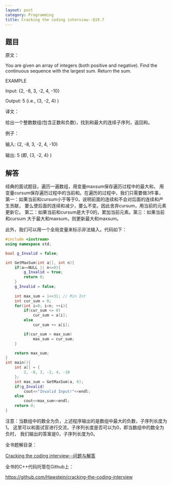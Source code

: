 ```yaml
---
layout: post
category: Programming
title: Cracking the coding interview--Q19.7
---
```


## 题目

原文：

You are given an array of integers (both positive and negative). Find 
the continuous sequence with the largest sum. Return the sum.

EXAMPLE

Input: {2, -8, 3, -2, 4, -10}

Output: 5 (i.e., {3, -2, 4} )

译文：

给出一个整数数组(包含正数和负数)，找到和最大的连续子序列，返回和。

例子：

输入: {2, -8, 3, -2, 4, -10}

输出: 5 (即, {3, -2, 4} )

## 解答

经典的面试题目，遍历一遍数组，用变量maxsum保存遍历过程中的最大和，
用变量cursum保存遍历过程中的当前和。在遍历的过程中，我们只需要做3件事，
第一：如果当前和cursum小于等于0，说明前面的连续和不会对后面的连续和产生贡献，
要么使后面的连续和减少，要么不变。因此舍弃cursum，用当前的元素更新它。
第二：如果当前和cursum是大于0的，累加当前元素。第三：如果当前和cursum
大于最大和maxsum，则更新最大和maxsum。

此外，我们可以用一个全局变量来标示非法输入。代码如下：

```cpp
#include <iostream>
using namespace std;

bool g_Invalid = false;

int GetMaxSum(int a[], int n){
    if(a==NULL || n<=0){
        g_Invalid = true;
        return 0;
    }
    g_Invalid = false;
    
    int max_sum = 1<<31; // Min Int
    int cur_sum = 0;
    for(int i=0; i<n; ++i){
        if(cur_sum <= 0)
            cur_sum = a[i];
        else
            cur_sum += a[i];

        if(cur_sum > max_sum)
            max_sum = cur_sum;
    }

    return max_sum;
}
int main(){
    int a[] = {
        2, -8, 3, -2, 4, -10
    };
    int max_sum = GetMaxSum(a, 6);
    if(g_Invalid)
        cout<<"Invalid Input!"<<endl;
    else
        cout<<max_sum<<endl;
    return 0;
}
```

注意：当数组中的数全为负，上述程序输出的是数组中最大的负数，子序列长度为1。
这里可以和面试官进行交流，子序列长度是否可以为0，即当数组中的数全为负时，
我们输出的答案是0，子序列长度为0。


全书题解目录：

[Cracking the coding interview--问题与解答](/posts/ctci-solutions-contents.html)

全书的C++代码托管在Github上：

<https://github.com/Hawstein/cracking-the-coding-interview>



